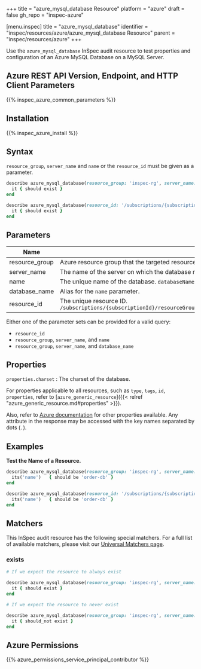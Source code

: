 +++
title = "azure_mysql_database Resource"
platform = "azure"
draft = false
gh_repo = "inspec-azure"

[menu.inspec]
title = "azure_mysql_database"
identifier = "inspec/resources/azure/azure_mysql_database Resource"
parent = "inspec/resources/azure"
+++

Use the `azure_mysql_database` InSpec audit resource to test properties and configuration of an Azure MySQL Database on a MySQL Server.

## Azure REST API Version, Endpoint, and HTTP Client Parameters

{{% inspec_azure_common_parameters %}}

## Installation

{{% inspec_azure_install %}}

## Syntax

`resource_group`, `server_name` and `name` or the `resource_id` must be given as a parameter.
```ruby
describe azure_mysql_database(resource_group: 'inspec-rg', server_name: 'customer_server', name: 'order-db') do
  it { should exist }
end
```
```ruby
describe azure_mysql_database(resource_id: '/subscriptions/{subscriptionId}/resourceGroups/{resourceGroupName}/providers/Microsoft.DBforMySQL/servers/{serverName}/databases/{databaseName}') do
  it { should exist }
end
```

## Parameters

| Name                           | Description                                                                       |
|--------------------------------|-----------------------------------------------------------------------------------|
| resource_group                 | Azure resource group that the targeted resource resides in. `MyResourceGroup`     |
| server_name                    | The name of the server on which the database resides. `serverName`                |
| name                           | The unique name of the database. `databaseName`                                   |
| database_name                  | Alias for the `name` parameter.                                                   |
| resource_id                    | The unique resource ID. `/subscriptions/{subscriptionId}/resourceGroups/{resourceGroupName}/providers/Microsoft.DBforMySQL/servers/{serverName}/databases/{databaseName}` |

Either one of the parameter sets can be provided for a valid query:
- `resource_id`
- `resource_group`, `server_name`, and `name`
- `resource_group`, `server_name`, and `database_name`

## Properties

`properties.charset`
: The charset of the database.

For properties applicable to all resources, such as `type`, `tags`, `id`, `properties`, refer to [`azure_generic_resource`]({{< relref "azure_generic_resource.md#properties" >}}).

Also, refer to [Azure documentation](https://docs.microsoft.com/en-us/rest/api/mysql/databases/get#database) for other properties available. 
Any attribute in the response may be accessed with the key names separated by dots (`.`).

## Examples

**Test the Name of a Resource.**

```ruby
describe azure_mysql_database(resource_group: 'inspec-rg', server_name: 'customer_server', name: 'order-db') do
  its('name')   { should be 'order-db' }
end
```
```ruby
describe azure_mysql_database(resource_id: '/subscriptions/{subscriptionId}/resourceGroups/{resourceGroupName}/providers/Microsoft.DBforMySQL/servers/{serverName}/databases/order-db') do
  its('name')   { should be 'order-db' }
end
```

## Matchers

This InSpec audit resource has the following special matchers. For a full list of available matchers, please visit our [Universal Matchers page](https://docs.chef.io/inspec/matchers/).

### exists

```ruby
# If we expect the resource to always exist

describe azure_mysql_database(resource_group: 'inspec-rg', server_name: 'customer_server', name: 'order-db') do
  it { should exist }
end

# If we expect the resource to never exist

describe azure_mysql_database(resource_group: 'inspec-rg', server_name: 'customer_server', name: 'order-db') do
  it { should_not exist }
end
```

## Azure Permissions

{{% azure_permissions_service_principal_contributor %}}
